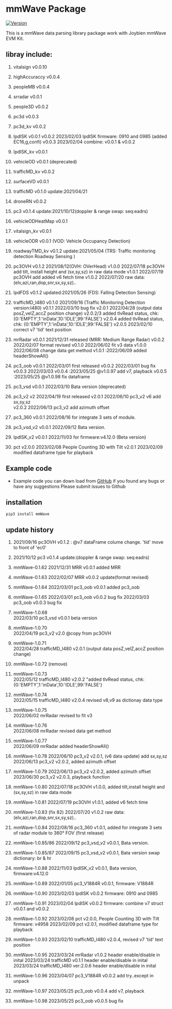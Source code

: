 # mmWave Package

[![Version](https://img.shields.io/pypi/v/ipyvolume.svg)](https://pypi.org/project/mmWave/)

This is a mmWave data parsing library package work with Joybien mmWave EVM Kit.

## libray include:
1. vitalsign v0.0.10
2.  highAccuraccy v0.0.4
3. peopleMB v0.0.4
4. srradar v0.0.1
5. people3D v0.0.2
6. pc3d v0.0.3
7. pc3d_kv v0.0.2
8. lpdISK v0.0.1
          v0.0.2 2023/02/03 lpdISK firmware: 0910 and 0985 (added EC16,g,confi)
          v0.0.3 2023/02/04 combine: v0.0.1 & v0.0.2
9.  lpdISK_kv v0.0.1
10. vehicleOD v0.0.1   (deprecated)
11. trafficMD_kv v0.0.2
12. surfaceVD v0.0.1
13. trafficMD v0.1.0    update:2021/04/21
14. droneRN v0.0.2
15. pc3 v0.1.4          update:2021/10/12(doppler & range swap: seq:eadrs)
16. vehicleODHeatMap v0.0.1
17. vitalsign_kv v0.0.1
18. vehicleODR v0.0.1  (VOD: Vehicle Occupancy Detection)
19. roadwayTMD_kv v0.1.2 update:2021/05/04 (TRS: Traffic monitoring detection Roadway Sensing )
20. pc3OVH v0.1.2    2021/08/12(OVH: OVerHead) 
           v1.0.0    2022/07/18 pc3OVH add tilt, install height and (sx,sy,sz) in raw data mode
           v1.0.1    2022/07/19 pc3OVH add added v6 fetch time
           v1.0.2    2022/07/20 raw data: (elv,azi,ran,dop,snr,sx,sy,sz)..
21. lpdFDS  v0.1.2    updated:2021/05/26 (FDS: Falling Detection Sensing) 
22. trafficMD_I480 v0.1.0   2021/09/16 (Traffic Monitoring Detection version:I480)
            v0.1.1 2022/03/10 bug fix
            v2.0.1 2022/04/28 (output data posZ,velZ,accZ position change)
            v2.0.2/3 added tlvRead status, chk: {0:'EMPTY',1:'inData',10:'IDLE',99:'FALSE'}
            v2.0.4 added tlvRead status, chk: {0:'EMPTY',1:'inData',10:'IDLE',99:'FALSE'}
            v2.0.5 2023/02/10 correct v7 'tid' text position
            
23. mrRadar v0.0.1 2021/12/31 released (MRR: Medium Range Radar)
            v0.0.2 2022/02/07 format revised
            v0.1.0 2022/06/02 fit v3 data
            v1.0.0 2022/06/08 change data get method
            v1.0.1 :2022/06/09 added headerShowAll()
24. pc3_oob v0.0.1 2022/03/01 first released
            v0.0.2 2022/03/01 bug fix
            v0.0.3 2022/03/03
            v0.0.4 :2023/05/25 @v1.0.97 add v7, playback
            v0.0.5 :2023/05/25 @v1.0.98 fix dataframe 
            
25. pc3_vsd v0.0.1 2022/03/10 Bata version (deprecated)
26. pc3_v2  v2     2022/04/19 first released
            v2.0.1 2022/06/10 pc3_v2 v6 add sx,sy,sz   
            v2.0.2 2022/06/13 pc3_v2 add azimuth offset 
            
27. pc3_360 v0.0.1 2022/08/16 for integrate 3 sets of module. 

28. pc3_vsd_v2 v0.0.1 2022/09/12 Bata version.

29. lpdISK_v2 v0.0.1 2022/11/03 for firmware:v4.12.0 (Beta version)

30. pct     v2.0.0 2023/02/08 People Counting 3D with Tilt 
            v2.0.1 2023/02/09 modified dataframe type for playback
 

## Example code 
- Example code you can down load from [GitHub](https://github.com/bigheadG/mmWave) if you found any bugs or have any suggestions Please submit issues to Github

## installation
```
pip3 install mmWave
```

## update history
1. 2021/09/16 pc3OVH v0.1.2 : @v7 dataFrame colume change. 'tid' move to front of 'ec0'
2. 2021/10/12 pc3    v0.1.4   update:(doppler & range swap: seq:eadrs)
3. mmWave-0.1.62
   2021/12/31 MRR    v0.0.1   added MRR
4. mmWave-0.1.63
   2022/02/07 MRR    v0.0.2   update(format revised)
5. mmWave-0.1.64
   2022/03/01 pc3_oob v0.0.1  added pc3_oob
5. mmWave-0.1.65
   2022/03/01 pc3_oob v0.0.2  bug fix
   2022/03/03 pc3_oob v0.0.3  bug fix
6. mmWave-1.0.68   
   2022/03/10 pc3_vsd v0.0.1  beta version 
   
7. mmWave-1.0.70   
   2022/04/19 pc3_v2 v2.0 @copy from pc3OVH

8. mmWave-1.0.71   
   2022/04/28 trafficMD_I480 v2.0.1 (output data posZ,velZ,accZ position change)
9. mmWave-1.0.72 (remove)
10. mmWave-1.0.73  
   2022/05/12 trafficMD_I480 v2.0.2 "added tlvRead status, chk: {0:'EMPTY',1:'inData',10:'IDLE',99:'FALSE'}
11. mmWave-1.0.74  
    2022/05/15 trafficMD_I480 v2.0.4 revised v8,v9 as dictionay data type
12. mmWave-1.0.75  
    2022/06/02 mrRadar revised to fit v3 
13. mmWave-1.0.76  
    2022/06/08 mrRadar revised data get method
14. mmWave-1.0.77      
    2022/06/09 mrRadar added headerShowAll()
15. mmWave-1.0.78
    2022/06/10 pc3_v2 v2.0.1, (v6 data update) add sx,sy,sz
    2022/06/13 pc3_v2 v2.0.2, added azimuth offset 
16. mmWave-1.0.79
    2022/06/13 pc3_v2 v2.0.2, added azimuth offset 
    2023/06/30 pc3_v2 v2.0.3, playback function
17. mmWave-1.0.80
    2022/07/18 pc3OVH v1.0.0, added tilt,install height and (sx,sy,sz) in raw data mode     
18. mmWave-1.0.81 
    2022/07/19 pc3OVH v1.0.1, added v6 fetch time
19. mmWave-1.0.83 (fix 82)
    2022/07/20 v1.0.2 raw data: (elv,azi,ran,dop,snr,sx,sy,sz)..
20. mmWave-1.0.84 
    2022/08/16 pc3_360 v1.0.1, added for integrate 3 sets of radar module to 360° FOV (first release)
21. mmWave-1.0.85/86 
    2022/09/12 pc3_vsd_v2 v0.0.1, Bata version.
22. mmWave-1.0.85/87 
    2022/09/15 pc3_vsd_v2 v0.0.1,  Bata version swap dictionary: br & hr
23. mmWave-1.0.88 
    2022/11/03 lpdISK_v2 v0.0.1,  Bata version, firmware:v4.12.0
24. mmWave-1.0.89
    2022/01/05 pc3_V1884R v0.0.1, firmware: V1884R
25. mmWave-1.0.90
    2023/02/03 lpdISK v0.0.2 firmware: 0910 and 0985
26. mmWave-1.0.91
    2023/02/04 lpdISK v0.0.2 firmware: combine v7 struct v0.0.1 and v0.0.2
27. mmWave-1.0.92
    2023/02/08  pct v2.0.0, People Counting 3D with Tilt firmware: v4958
    2023/02/09  pct v2.0.1, modified dataframe type for playback
    
28. mmWave-1.0.93
    2023/02/10 trafficMD_I480 v2.0.4, revised v7 'tid' text position

29. mmWave-1.0.95
    2023/03/24 mrRadar   v1.0.2  header enable/disable in inital
    2023/03/24 trafficMD v0.1.1  header enable/disable in inital
    2023/03/24  trafficMD_I480   ver:2.0.6 header enable/disable in inital
30. mmWave-1.0.96
    2023/04/07 pc3_V1884R v0.0.2  add try..except in unpack

31. mmWave-1.0.97
    2023/05/25 pc3_oob v0.0.4 add v7, playback 
31. mmWave-1.0.98
    2023/05/25 pc3_oob v0.0.5 bug fix 
